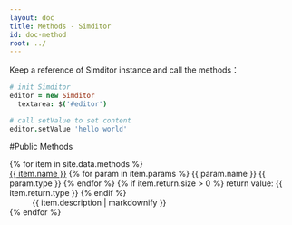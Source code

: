 ```yaml
---
layout: doc
title: Methods - Simditor
id: doc-method
root: ../
---
```


Keep a reference of Simditor instance and call the methods：

```coffee
# init Simditor
editor = new Simditor
  textarea: $('#editor')

# call setValue to set content
editor.setValue 'hello world'
```

#Public Methods

<dl class="doc-methods">
  {% for item in site.data.methods %}
    <dt id="anchor-{{ item.name }}">
      <!--<span class="icon simditor-icon simditor-icon-caret-down"></span>-->
      <a href="#anchor-{{ item.name }}" class="name">{{ item.name }}</a>
      <span class="params">
        {% for param in item.params %}
          <span class="param">
            <span class="param-name">{{ param.name }}</span>
            <span class="param-type">{{ param.type }}</span>
          </span>
        {% endfor %}
      </span>
      {% if item.return.size > 0 %}
      <span class="return">return value: {{ item.return.type }}</span>
      {% endif %}
    </dt>
    <dd class="expand">
      {{ item.description | markdownify }}
    </dd>
  {% endfor %}
</dl>
